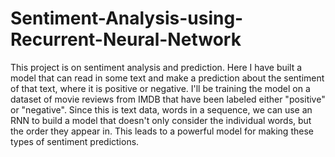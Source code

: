 # Sentiment-Analysis-using-Recurrent-Neural-Network
This project is on sentiment analysis and prediction. Here I have built a model that can read in some text and make a prediction about the sentiment of that text, where it is positive or negative. I'll be training the model on a dataset of movie reviews from IMDB that have been labeled either "positive" or "negative". Since this is text data, words in a sequence, we can use an RNN to build a model that doesn't only consider the individual words, but the order they appear in. This leads to a powerful model for making these types of sentiment predictions.
